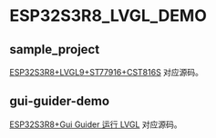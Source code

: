 # ESP32S3R8_LVGL_DEMO

## sample_project

[ESP32S3R8+LVGL9+ST77916+CST816S](https://blog.csdn.net/weixin_50540464/article/details/144172537#comments_36867435) 对应源码。

## gui-guider-demo

[ESP32S3R8+Gui Guider 运行 LVGL](https://blog.csdn.net/weixin_50540464/article/details/144303006?spm=1001.2014.3001.5502) 对应源码。
